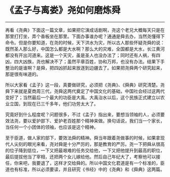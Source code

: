 # 《孟子与离娄》尧如何磨炼舜

------

再看《尧典》下面这一篇文章，如果把它演成话剧啊，尧这个老兄大概每天只是在那里打打坐，弄个香板坐在那里。下面办事谁办呢？通通是舜去办，当然尧懂得下命令。但是你要知道，在尧的时候，天下洪水为灾，所以古人那些怀疑尧舜的说：既然圣人那么好，中国怎么都是大水啊？那么大的灾难，全国都是大水，长江黄河都没有开出河道来。这是一个天灾，虽是圣人也没办法了；同时还有人祸，有四凶，四大凶族，尧也解决不了；虽然平章百姓，协和万邦，也没有办法。结果下手整治的是谁啊？是舜，把四凶抓起来放逐到边疆去了。如果把尧舜两个研究起来，那是很有味道的。

所以大家看《孟子》这一段，真要做研究，必须把《尧典》、《舜典》研究清楚。尧舜下来就是夏商周三代，尧舜这两代奠定了中国文化的基础，中国社会经过这两代变好了；当然最后一个最大的功臣是大禹。大禹治水以后，这个民族正式建立以农业立国，到现在已三千多年，他们功劳太大了。

究竟好到什么程度呢？问题很多，不过《孟子》指出来，要想当领袖的人，必须要效法尧，要以爱护部下、爱护老百姓那个精神来做。换句话说，我们当一个家长，当任何一个小团体的领袖，也应该是这个精神。

至于臣道，做人家的部下，要效法舜的精神。舜当年跟着尧做事的时候，如果拿现代人尖刻的眼光来看，尧对舜是十分严厉的，那是教育的严厉。尧一下把舜从很高的位子降到低位，一下又把最艰难的任务交给他，一下又把他提升到最高的职位，最后提拔他当了宰相，还把两个女儿嫁给他。然后自己年纪大了，考察他可以接任，你来吧，我要退了，这样才交给舜的。所以中国文化君道是有一个标准的，臣道也有标准，所以必须要读，并且研究《书经》中的《尧典》和《舜典》这两篇。

